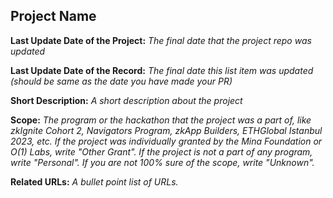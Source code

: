 ## Project Name

**Last Update Date of the Project:** _The final date that the project repo was updated_

**Last Update Date of the Record:** _The final date this list item was updated (should be same as the date you have made your PR)_

**Short Description:** _A short description about the project_

**Scope:** _The program or the hackathon that the project was a part of, like zkIgnite Cohort 2, Navigators Program, zkApp Builders, ETHGlobal Istanbul 2023, etc. If the project was individually granted by the Mina Foundation or O(1) Labs, write "Other Grant". If the project is not a part of any program, write "Personal". If you are not 100% sure of the scope, write "Unknown"._

**Related URLs:** _A bullet point list of URLs._